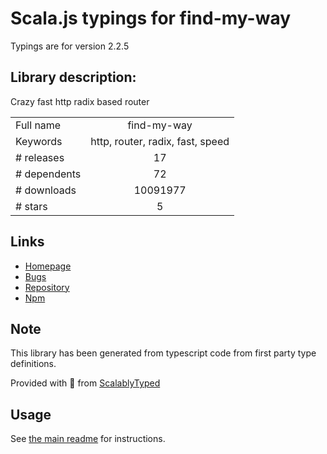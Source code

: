 
# Scala.js typings for find-my-way

Typings are for version 2.2.5

## Library description:
Crazy fast http radix based router

|                    |                 |
| ------------------ | :-------------: |
| Full name          | find-my-way |
| Keywords           | http, router, radix, fast, speed |
| # releases         | 17 |
| # dependents       | 72 |
| # downloads        | 10091977 |
| # stars            | 5 |

## Links
- [Homepage](https://github.com/delvedor/find-my-way#readme)
- [Bugs](https://github.com/delvedor/find-my-way/issues)
- [Repository](https://github.com/delvedor/find-my-way)
- [Npm](https://www.npmjs.com/package/find-my-way)
    


## Note
This library has been generated from typescript code from first party type definitions.

Provided with :purple_heart: from [ScalablyTyped](https://github.com/oyvindberg/ScalablyTyped)

## Usage
See [the main readme](../../readme.md) for instructions.


